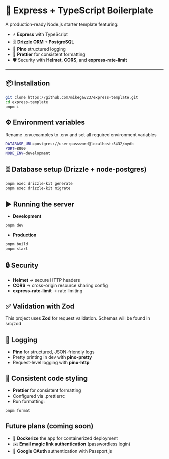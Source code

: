 # 🚀 Express + TypeScript Boilerplate

A production-ready Node.js starter template featuring:

- ⚡ **Express** with TypeScript
- 🗄️ **Drizzle ORM + PostgreSQL**
- 📝 **Pino** structured logging
- 🎨 **Prettier** for consistent formatting
- 🛡️ Security with **Helmet**, **CORS**, and **express-rate-limit**

---

## 📦 Installation

```bash
git clone https://github.com/mikegav23/express-template.git
cd express-template
pnpm i
```

## ⚙️ Environment variables

Rename .env.examples to .env and set all required environment variables

```bash
DATABASE_URL=postgres://user:password@localhost:5432/mydb
PORT=8000
NODE_ENV=development
```

## 🗄️ Database setup (Drizzle + node-postgres)

```bash
pnpm exec drizzle-kit generate
pnpm exec drizzle-kit migrate
```

## ▶️ Running the server

- **Development**

```bash
pnpm dev
```

- **Production**

```bash
pnpm build
pnpm start
```

## 🔒 Security

- **Helmet** → secure HTTP headers
- **CORS** → cross-origin resource sharing config
- **express-rate-limit** → rate limiting

## ✅ Validation with Zod

This project uses **Zod** for request validation. Schemas will be found in src/zod

## 📝 Logging

- **Pino** for structured, JSON-friendly logs
- Pretty printing in dev with **pino-pretty**
- Request-level logging with **pino-http**

## 🎨 Consistent code styling

- **Prettier** for consistent formatting
- Configured via .prettierrc
- Run formatting:

```bash
pnpm format
```

## Future plans (coming soon)

- 🐳 **Dockerize** the app for containerized deployment
- ✉️ **Email magic link authentication** (passwordless login)
- 🔑 **Google OAuth** authentication with Passport.js
